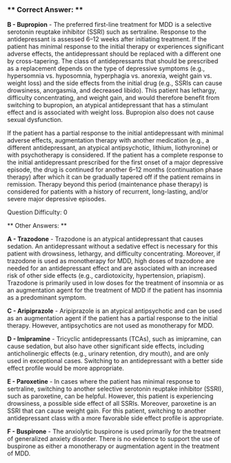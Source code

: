 ### ** Correct Answer: **

**B - Bupropion** - The preferred first-line treatment for MDD is a selective serotonin reuptake inhibitor (SSRI) such as sertraline. Response to the antidepressant is assessed 6–12 weeks after initiating treatment. If the patient has minimal response to the initial therapy or experiences significant adverse effects, the antidepressant should be replaced with a different one by cross-tapering. The class of antidepressants that should be prescribed as a replacement depends on the type of depressive symptoms (e.g., hypersomnia vs. hyposomnia, hyperphagia vs. anorexia, weight gain vs. weight loss) and the side effects from the initial drug (e.g., SSRIs can cause drowsiness, anorgasmia, and decreased libido). This patient has lethargy, difficulty concentrating, and weight gain, and would therefore benefit from switching to bupropion, an atypical antidepressant that has a stimulant effect and is associated with weight loss. Bupropion also does not cause sexual dysfunction.

If the patient has a partial response to the initial antidepressant with minimal adverse effects, augmentation therapy with another medication (e.g., a different antidepressant, an atypical antipsychotic, lithium, liothyronine) or with psychotherapy is considered. If the patient has a complete response to the initial antidepressant prescribed for the first onset of a major depressive episode, the drug is continued for another 6–12 months (continuation phase therapy) after which it can be gradually tapered off if the patient remains in remission. Therapy beyond this period (maintenance phase therapy) is considered for patients with a history of recurrent, long-lasting, and/or severe major depressive episodes.

Question Difficulty: 0

** Other Answers: **

**A - Trazodone** - Trazodone is an atypical antidepressant that causes sedation. An antidepressant without a sedative effect is necessary for this patient with drowsiness, lethargy, and difficulty concentrating. Moreover, if trazodone is used as monotherapy for MDD, high doses of trazodone are needed for an antidepressant effect and are associated with an increased risk of other side effects (e.g., cardiotoxicity, hypertension, priapism). Trazodone is primarily used in low doses for the treatment of insomnia or as an augmentation agent for the treatment of MDD if the patient has insomnia as a predominant symptom.

**C - Aripiprazole** - Aripiprazole is an atypical antipsychotic and can be used as an augmentation agent if the patient has a partial response to the initial therapy. However, antipsychotics are not used as monotherapy for MDD.

**D - Imipramine** - Tricyclic antidepressants (TCAs), such as imipramine, can cause sedation, but also have other significant side effects, including anticholinergic effects (e.g., urinary retention, dry mouth), and are only used in exceptional cases. Switching to an antidepressant with a better side effect profile would be more appropriate.

**E - Paroxetine** - In cases where the patient has minimal response to sertraline, switching to another selective serotonin reuptake inhibitor (SSRI), such as paroxetine, can be helpful. However, this patient is experiencing drowsiness, a possible side effect of all SSRIs. Moreover, paroxetine is an SSRI that can cause weight gain. For this patient, switching to another antidepressant class with a more favorable side effect profile is appropriate.

**F - Buspirone** - The anxiolytic buspirone is used primarily for the treatment of generalized anxiety disorder. There is no evidence to support the use of buspirone as either a monotherapy or augmentation agent in the treatment of MDD.

